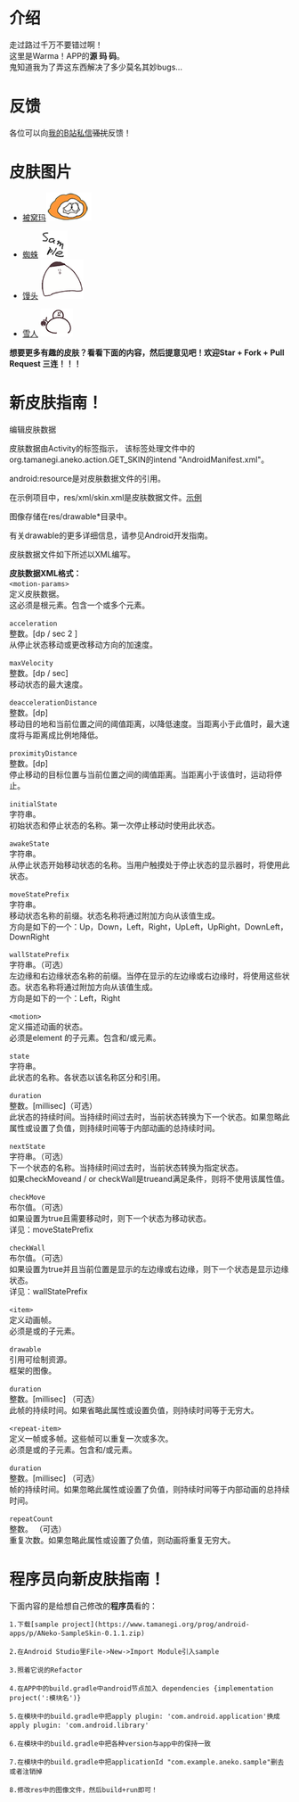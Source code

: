 # 介绍  
走过路过千万不要错过啊！  
这里是Warma！APP的**源 ~~玛~~ 码**。  
鬼知道我为了弄这东西解决了多少莫名其妙bugs...

# 反馈  
各位可以向[我的B站私信](https://space.bilibili.com/15329464)~~骚扰~~反馈！  

# 皮肤图片  
* [被窝玛](./app/src/main/res/drawable-xhdpi)![被窝玛](/app/src/main/res/drawable-xhdpi/awake.png)
- [蜘蛛](./aNekoSampleSkin/src/main/res/drawable)  ![蜘蛛](/aNekoSampleSkin/src/main/res/drawable/icon.png)
- [馒头](./aMantou/src/main/res/drawable)  ![馒头](/aMantou/src/main/res/drawable/y.png)
* [雪人](./aSnow/src/main/res/drawable)  ![雪人](/aSnow/src/main/res/drawable/sy1_5.png)  

**想要更多有趣的皮肤？看看下面的内容，然后提意见吧！欢迎Star + Fork + Pull Request 三连！！！**

# 新皮肤指南！ 
编辑皮肤数据  

皮肤数据由Activity的<meta-data>标签指示，
该标签处理文件中的org.tamanegi.aneko.action.GET_SKIN的intend "AndroidManifest.xml"。    

android:resource是对皮肤数据文件的引用。   

在示例项目中，res/xml/skin.xml是皮肤数据文件。[示例](/app/src/main/res/xml/neko.xml)   

图像存储在res/drawable*目录中。  

有关drawable的更多详细信息，请参见Android开发指南。  

皮肤数据文件如下所述以XML编写。  

**皮肤数据XML格式：**  
`<motion-params>`  
定义皮肤数据。  
这必须是根元素。包含一个或多个<motion>元素。  

`acceleration`  
整数。[dp / sec 2 ]  
从停止状态移动或更改移动方向的加速度。  

`maxVelocity`  
整数。[dp / sec]  
移动状态的最大速度。  

`deaccelerationDistance`  
整数。[dp]  
移动目的地和当前位置之间的阈值距离，以降低速度。当距离小于此值时，最大速度将与距离成比例地降低。  

`proximityDistance`  
整数。[dp]  
停止移动的目标位置与当前位置之间的阈值距离。当距离小于该值时，运动将停止。  

`initialState`  
字符串。  
初始状态和停止状态的名称。第一次停止移动时使用此状态。  

`awakeState`  
字符串。  
从停止状态开始移动状态的名称。当用户触摸处于停止状态的显示器时，将使用此状态。  

`moveStatePrefix`  
字符串。  
移动状态名称的前缀。状态名称将通过附加方向从该值生成。  
方向是如下的一个：Up，Down，Left，Right，UpLeft，UpRight，DownLeft，DownRight  

`wallStatePrefix`  
字符串。（可选）  
左边缘和右边缘状态名称的前缀。当停在显示的左边缘或右边缘时，将使用这些状态。状态名称将通过附加方向从该值生成。  
方向是如下的一个：Left，Right  

`<motion>`  
定义描述动画的状态。  
必须是<motion-params>element 的子元素。包含<item>和/或<repeat-item>元素。  

`state`  
字符串。  
此状态的名称。各状态以该名称区分和引用。  

`duration`  
整数。[millisec]（可选）  
此状态的持续时间。当持续时间过去时，当前状态转换为下一个状态。如果忽略此属性或设置了负值，则持续时间等于内部动画的总持续时间。  

`nextState`  
字符串。（可选）  
下一个状态的名称。当持续时间过去时，当前状态转换为指定状态。  
如果checkMoveand / or checkWall是trueand满足条件，则将不使用该属性值。  

`checkMove`  
布尔值。（可选）  
如果设置为true且需要移动时，则下一个状态为移动状态。  
详见：moveStatePrefix  

`checkWall`  
布尔值。（可选）  
如果设置为true并且当前位置是显示的左边缘或右边缘，则下一个状态是显示边缘状态。  
详见：wallStatePrefix  

`<item>`  
定义动画帧。  
必须是<motion>或的子<repeat-item>元素。  

`drawable`  
引用可绘制资源。  
框架的图像。  

`duration`  
整数。[millisec] （可选）  
此帧的持续时间。如果省略此属性或设置负值，则持续时间等于无穷大。  

`<repeat-item>`  
定义一帧或多帧。这些帧可以重复一次或多次。  
必须是<motion>或的子<repeat-item>元素。包含<item>和/或<repeat-item>元素。  

`duration`  
整数。[millisec] （可选）  
帧的持续时间。如果忽略此属性或设置了负值，则持续时间等于内部动画的总持续时间。  

`repeatCount`  
整数。 （可选）  
重复次数。如果忽略此属性或设置了负值，则动画将重复无穷大。  

# 程序员向新皮肤指南！  
下面内容的是给想自己修改的**程序员**看的：  
```
1.下载[sample project](https://www.tamanegi.org/prog/android-apps/p/ANeko-SampleSkin-0.1.1.zip)  

2.在Android Studio里File->New->Import Module引入sample  

3.照着它说的Refactor   

4.在APP中的build.gradle中android节点加入 dependencies {implementation project(':模块名')}   

5.在模块中的build.gradle中把apply plugin: 'com.android.application'换成apply plugin: 'com.android.library'  

6.在模块中的build.gradle中把各种version与app中的保持一致  

7.在模块中的build.gradle中把applicationId "com.example.aneko.sample"删去或者注销掉  

8.修改res中的图像文件，然后build+run即可！    
```
